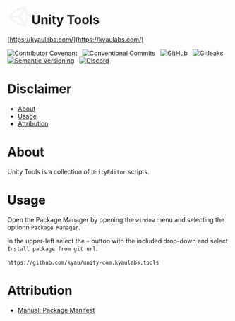﻿# <img src=".github/media/unity.svg" style="height:48px;vertical-align:text-bottom;"/> Unity Tools
[https://kyaulabs.com/](https://kyaulabs.com/)

[![Contributor Covenant](https://img.shields.io/badge/contributor%20covenant-2.1-4baaaa.svg?logo=open-source-initiative&logoColor=4baaaa)](CODE_OF_CONDUCT.md) &nbsp; [![Conventional Commits](https://img.shields.io/badge/conventional%20commits-1.0.0-fe5196?style=flat&logo=conventionalcommits)](https://www.conventionalcommits.org/en/v1.0.0/) &nbsp; [![GitHub](https://img.shields.io/github/license/kyaulabs/unity-com.kyaulabs.tools?logo=creativecommons)](LICENSE) &nbsp; [![Gitleaks](https://img.shields.io/badge/protected%20by-gitleaks-blue?logo=git&logoColor=seagreen&color=seagreen)](https://github.com/zricethezav/gitleaks)  
[![Semantic Versioning](https://img.shields.io/github/v/release/kyaulabs/unity-com.kyaulabs.tools?include_prereleases&logo=semver&sort=semver)](https://semver.org) &nbsp; [![Discord](https://img.shields.io/discord/88713030895943680?logo=discord&color=blue&logoColor=white)](https://discord.gg/DSvUNYm)

# Disclaimer

* [About](#about)
* [Usage](#usage)
* [Attribution](#attribution)

# About

Unity Tools is a collection of `UnityEditor` scripts.

# Usage

Open the Package Manager by opening the `window` menu and selecting the optionn `Package Manager`.

In the upper-left select the `+` button with the included drop-down and select `Install package from git url`.

`https://github.com/kyau/unity-com.kyaulabs.tools`

# Attribution

* [Manual: Package Manifest](https://docs.unity3d.com/Manual/upm-manifestPkg.html)